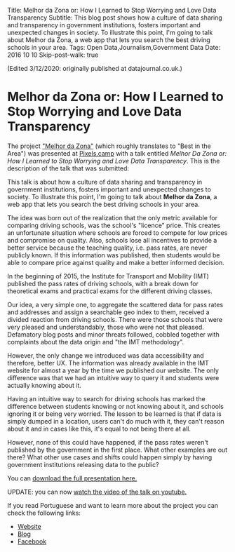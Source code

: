 Title: Melhor da Zona or: How I Learned to Stop Worrying and Love Data Transparency
Subtitle: This blog post shows how a culture of data sharing and transparency in government institutions, fosters important and unexpected changes in society. To illustrate this point, I'm going to talk about Melhor da Zona, a web app that lets you search the best driving schools in your area.
Tags: Open Data,Journalism,Government Data
Date: 2016 10 10
Skip-post-walk: true

(Edited 3/12/2020: originally published at datajournal.co.uk.)
# Melhor da Zona or: How I Learned to Stop Worrying and Love Data Transparency

The project ["Melhor da Zona"](http://www.melhordazona.com) (which roughly translates to  "Best in the Area") was presented at [Pixels.camp](https://pixels.camp) with a talk entitled *Melhor Da Zona or: How I Learned to Stop Worrying and Love Data Transparency*. This is the description of the talk that was submitted:

This talk is about how a culture of data sharing and transparency in government institutions, fosters important and unexpected changes to society. To illustrate this point, I'm going to talk about **Melhor da Zona**, a web app that lets you search the best driving schools in your area.

The idea was born out of the realization that the only metric available for comparing driving schools, was the school's "licence" price. This creates an unfortunate situation where schools are forced to compete for low prices and compromise on quality. Also, schools lose all incentives to provide a better service because the teaching quality, i.e. pass rates, are never publicly known. If this information was published, then students would be able to compare price against quality and make a better informed decision.

In the beginning of 2015, the Institute for Transport and Mobility (IMT) published the pass rates of driving schools, with a break down for theoretical exams and practical exams for the different driving classes.

Our idea, a very simple one, to aggregate the scattered data for pass rates and addresses and assign a searchable geo index to them, received a divided reaction from driving schools. There were those schools that were very pleased and understandably, those who were not that pleased. Defamatory blog posts and minor threats followed, cobbled together with complaints about the data origin and "the IMT methodology".

However, the only change we introduced was data accessibility and therefore, better UX. The information was already available in the IMT website for almost a year by the time we published our website. The only difference was that we had an intuitive way to query it and students were actually knowing about it.

Having an intuitive way to search for driving schools has marked the difference between students knowing or not knowing about it, and schools ignoring it or being very worried. The lesson to be learned is that if data is simply dumped in a location, users can't do much with it, they can't reason about it and in cases like this, it's equal to not being there at all.

However, none of this could have happened, if the pass rates weren't published by the government in the first place. What other examples are out there? What other use cases and shifts could happen simply by having government institutions releasing data to the public?

You can [download the full presentation here.](https://github.com/data-journal/data-journal.github.io/blob/master/assets/docs/melhor-da-zona.pdf)

UPDATE: you can now [watch the video of the talk on youtube.](https://www.youtube.com/watch?v=fZm0paShVMw)

If you read Portuguese and want to learn more about the project you can check the following links:

- [Website](http://melhordazona.com)
- [Blog](http://blog.melhordazona.com)
- [Facebook](https://www.facebook.com/melhordazona)
